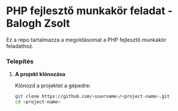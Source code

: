 # PHP fejlesztő munkakör feladat - Balogh Zsolt

Ez a repo tartalmazza a megoldásomat a PHP fejlesztő munkakör feladathoz.

### Telepítés

1. **A projekt klónozása**

    Klónozd a projektet a gépedre:

    ```bash
    git clone https://github.com/<username>/<project-name>.git
    cd <project-name>
    ```
